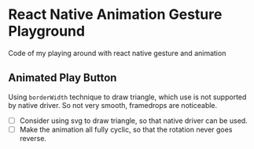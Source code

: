 # React Native Animation Gesture Playground
Code of my playing around with react native gesture and animation 

## Animated Play Button
Using `borderWidth` technique to draw triangle, which use is not supported by native driver. So not very smooth, framedrops are noticeable.

- [ ] Consider using svg to draw triangle, so that native driver can be used.
- [ ] Make the animation all fully cyclic, so that the rotation never goes reverse.
